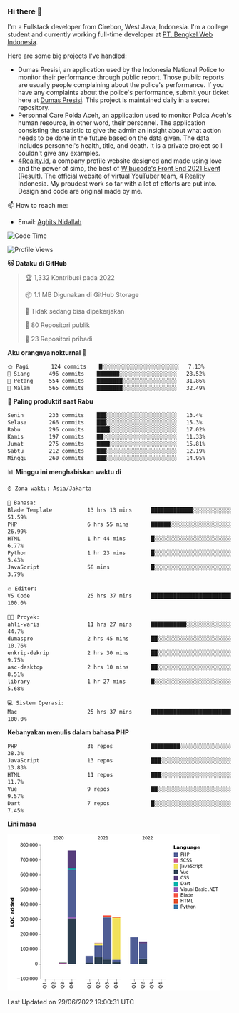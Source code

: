 ### Hi there 👋
I'm a Fullstack developer from Cirebon, West Java, Indonesia. I'm a college student and currently working full-time developer at [PT. Bengkel Web Indonesia](https://github.com/PT-Bengkel-Web-Indonesia).

Here are some big projects I've handled:
- Dumas Presisi, an application used by the Indonesia National Police to monitor their performance through public report. Those public reports are usually people complaining about the police's performance. If you have any complaints about the police's performance, submit your ticket here at [Dumas Presisi](https://dumaspresisi.polri.go.id/dumaspro). This project is maintained daily in a secret repository.
- Personnal Care Polda Aceh, an application used to monitor Polda Aceh's human resource, in other word, their personnel. The application consisting the statistic to give the admin an insight about what action needs to be done in the future based on the data given. The data includes personnel's health, title, and death. It is a private project so I couldn't give any examples.
- [4Reality.id](https://4reality.id), a company profile website designed and made using love and the power of simp, the best of [Wibucode's Front End 2021 Event](https://github.com/wibucode02/submision-event-frontend-2021) ([Result](https://github.com/wibucode02/top-5-pemenang-event-front-end-wibucode-2021)). The official website of virtual YouTuber team, 4 Reality Indonesia. My proudest work so far with a lot of efforts are put into. Design and code are original made by me.

📫 How to reach me:
- Email: [Aghits Nidallah](mailto:yourlovelydev@gmail.com)

<!--START_SECTION:waka-->
![Code Time](http://img.shields.io/badge/Code%20Time-0%20secs-blue)

![Profile Views](http://img.shields.io/badge/Profil%20dilihat-1-blue)

**🐱 Dataku di GitHub** 

> 🏆 1,332 Kontribusi pada 2022
 > 
> 📦 1.1 MB Digunakan di GitHub Storage 
 > 
> 🚫 Tidak sedang bisa dipekerjakan
 > 
> 📜 80 Repositori publik 
 > 
> 🔑 23 Repositori pribadi  
 > 
**Aku orangnya nokturnal 🦉** 

```text
🌞 Pagi       124 commits    █░░░░░░░░░░░░░░░░░░░░░░░░   7.13% 
🌆 Siang      496 commits    ███████░░░░░░░░░░░░░░░░░░   28.52% 
🌃 Petang     554 commits    ████████░░░░░░░░░░░░░░░░░   31.86% 
🌙 Malam      565 commits    ████████░░░░░░░░░░░░░░░░░   32.49%

```
📅 **Paling produktif saat Rabu** 

```text
Senin        233 commits    ███░░░░░░░░░░░░░░░░░░░░░░   13.4% 
Selasa       266 commits    ███░░░░░░░░░░░░░░░░░░░░░░   15.3% 
Rabu         296 commits    ████░░░░░░░░░░░░░░░░░░░░░   17.02% 
Kamis        197 commits    ██░░░░░░░░░░░░░░░░░░░░░░░   11.33% 
Jumat        275 commits    ████░░░░░░░░░░░░░░░░░░░░░   15.81% 
Sabtu        212 commits    ███░░░░░░░░░░░░░░░░░░░░░░   12.19% 
Minggu       260 commits    ███░░░░░░░░░░░░░░░░░░░░░░   14.95%

```


📊 **Minggu ini menghabiskan waktu di** 

```text
⌚︎ Zona waktu: Asia/Jakarta

💬 Bahasa: 
Blade Template           13 hrs 13 mins      █████████████░░░░░░░░░░░░   51.59% 
PHP                      6 hrs 55 mins       ██████░░░░░░░░░░░░░░░░░░░   26.99% 
HTML                     1 hr 44 mins        █░░░░░░░░░░░░░░░░░░░░░░░░   6.77% 
Python                   1 hr 23 mins        █░░░░░░░░░░░░░░░░░░░░░░░░   5.43% 
JavaScript               58 mins             █░░░░░░░░░░░░░░░░░░░░░░░░   3.79%

🔥 Editor: 
VS Code                  25 hrs 37 mins      █████████████████████████   100.0%

🐱‍💻 Proyek: 
ahli-waris               11 hrs 27 mins      ███████████░░░░░░░░░░░░░░   44.7% 
dumaspro                 2 hrs 45 mins       ██░░░░░░░░░░░░░░░░░░░░░░░   10.76% 
enkrip-dekrip            2 hrs 30 mins       ██░░░░░░░░░░░░░░░░░░░░░░░   9.75% 
asc-desktop              2 hrs 10 mins       ██░░░░░░░░░░░░░░░░░░░░░░░   8.51% 
library                  1 hr 27 mins        █░░░░░░░░░░░░░░░░░░░░░░░░   5.68%

💻 Sistem Operasi: 
Mac                      25 hrs 37 mins      █████████████████████████   100.0%

```

**Kebanyakan menulis dalam bahasa PHP** 

```text
PHP                      36 repos            █████████░░░░░░░░░░░░░░░░   38.3% 
JavaScript               13 repos            ███░░░░░░░░░░░░░░░░░░░░░░   13.83% 
HTML                     11 repos            ███░░░░░░░░░░░░░░░░░░░░░░   11.7% 
Vue                      9 repos             ██░░░░░░░░░░░░░░░░░░░░░░░   9.57% 
Dart                     7 repos             █░░░░░░░░░░░░░░░░░░░░░░░░   7.45%

```


**Lini masa**

![Chart not found](https://raw.githubusercontent.com/NikarashiHatsu/NikarashiHatsu/master/charts/bar_graph.png) 


 Last Updated on 29/06/2022 19:00:31 UTC
<!--END_SECTION:waka-->
